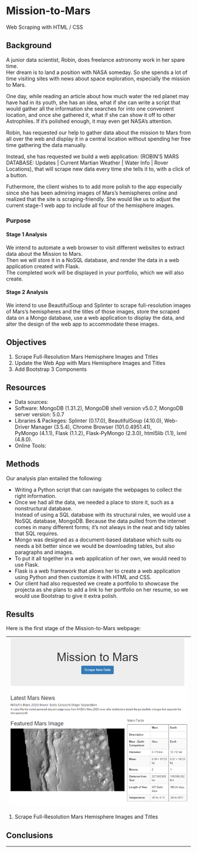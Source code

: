 # Mission-to-Mars
Web Scraping with HTML / CSS

## Background

A junior data scientist, Robin, does freelance astronomy work in her spare time. <br>
Her dream is to land a position with NASA someday. So she spends a lot of time visiting sites with news about space exploration, especially the mission to Mars. <br>

One day, while reading an article about how much water the red planet may have had in its youth, she has an idea, 
what if she can write a script that would gather all the information she searches for into one convenient location, and once she gathered it, what if she can show it off to other Astrophiles. If it’s polished enough, it may even get NASA’s attention. <br>

Robin, has requested our help to gather data about the mission to Mars from all over the web and display it in a central location without spending her free time gathering the data manually. <br>

Instead, she has requested we build a web application: (ROBIN’S MARS DATABASE: Updates | Current Martian Weather | Water Info | Rover Locations), that will scrape new data every time she tells it to, with a click of a button. 

Futhermore, the client wishes to to add more polish to the app especially since she has been admiring images of Mars’s hemispheres online and realized that the site is scraping-friendly. She would like us to adjust the current stage-1 web app to include all four of the hemisphere images. 


### Purpose
#### Stage 1 Analysis 
We intend to automate a web browser to visit different websites to extract data about the Mission to Mars. <br>
Then we will store it in a NoSQL database, and render the data in a web application created with Flask. <br>
The completed work will be displayed in your portfolio, which we will also create. <br>

#### Stage 2 Analysis 
We intend to use BeautifulSoup and Splinter to scrape full-resolution images of Mars’s hemispheres and the titles of those images, store the scraped data on a Mongo database, use a web application to display the data, and alter the design of the web app to accommodate these images.

## Objectives

1. Scrape Full-Resolution Mars Hemisphere Images and Titles
2. Update the Web App with Mars Hemisphere Images and Titles
3. Add Bootstrap 3 Components


## Resources
- Data sources:
- Software: MongoDB (1.31.2), MongoDB shell version v5.0.7, MongoDB server version: 5.0.7
- Libraries & Packeges: Splinter (0.17.0), BeautifulSoup (4.10.0), Web-Driver Manager (3.5.4), Chrome Browser (101.0.4951.41), <br>
PyMongo (4.1.1), Flask (1.1.2), Flask-PyMongo (2.3.0), html5lib (1.1), lxml (4.8.0). <br>
- Online Tools:


## Methods
Our analysis plan entailed the following: 
- Writing a Python script that can navigate the webpages to collect the right information.
- Once we had all the data, we needed a place to store it, such as a nonstructural database. <br>
Instead of using a SQL database with its structural rules, we would use a NoSQL database, MongoDB. Because the data pulled from the internet comes in many different forms; it’s not always in the neat and tidy tables that SQL requires. <br>
- Mongo was designed as a document-based database which suits ou needs a bit better since we would be downloading tables, but also paragraphs and images.<br>
- To put it all together in a web application of her own, we would need to use Flask. <br>
- Flask is a web framework that allows her to create a web application using Python and then customize it with HTML and CSS. <br>
- Our client had also requested we create a portfolio to showcase the projecta as she plans to add a link to her portfolio on her resume, so we would use Bootstrap to give it extra polish.<br>


## Results

Here is the first stage of the Mission-to-Mars webpage: 

  |![First Stage Mars Mission Webpage.](./Images/scraping_app_output.png)|
  |-|

1. Scrape Full-Resolution Mars Hemisphere Images and Titles <br>

## Conclusions




--- 






















